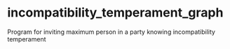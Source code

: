 # incompatibility_temperament_graph
Program for inviting maximum person in a party knowing incompatibility temperament
